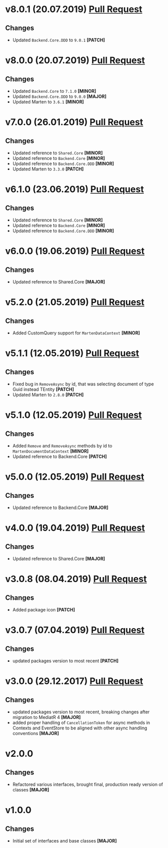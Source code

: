 # v8.0.1 (20.07.2019) [Pull Request](https://github.com/oskardudycz/GoldenEye/pull/72)

## Changes

* Updated `Backend.Core.DDD` to `9.0.1` **[PATCH]**

# v8.0.0 (20.07.2019) [Pull Request](https://github.com/oskardudycz/GoldenEye/pull/71)

## Changes

* Updated `Backend.Core` to `7.1.0` **[MINOR]**
* Updated `Backend.Core.DDD` to `9.0.0` **[MAJOR]**
* Updated Marten to `3.6.1` **[MINOR]**

# v7.0.0 (26.01.2019) [Pull Request](https://github.com/oskardudycz/GoldenEye/pull/69)

## Changes

* Updated reference to `Shared.Core` **[MINOR]**
* Updated reference to `Backend.Core` **[MINOR]**
* Updated reference to `Backend.Core.DDD` **[MINOR]**
* Updated Marten to `3.3.0` **[PATCH]**

# v6.1.0 (23.06.2019) [Pull Request](https://github.com/oskardudycz/GoldenEye/pull/65)

## Changes

* Updated reference to `Shared.Core` **[MINOR]**
* Updated reference to `Backend.Core` **[MINOR]**
* Updated reference to `Backend.Core.DDD` **[MINOR]**

# v6.0.0 (19.06.2019) [Pull Request](https://github.com/oskardudycz/GoldenEye/pull/64)

## Changes

* Updated reference to Shared.Core **[MAJOR]**

# v5.2.0 (21.05.2019) [Pull Request](https://github.com/oskardudycz/GoldenEye/pull/59)

## Changes

* Added CustomQuery support for `MartenDataContext` **[MINOR]**

# v5.1.1 (12.05.2019) [Pull Request](https://github.com/oskardudycz/GoldenEye/pull/62)

## Changes

* Fixed bug in `RemoveAsync` by id, that was selecting document of type Guid instead TEntity **[PATCH]**
* Updated Marten to `2.8.0` **[PATCH]**

# v5.1.0 (12.05.2019) [Pull Request](https://github.com/oskardudycz/GoldenEye/pull/61)

## Changes

* Added `Remove` and `RemoveAsync` methods by id to `MartenDocumentDataContext` **[MINOR]**
* Updated reference to Backend.Core **[PATCH]**

# v5.0.0 (12.05.2019) [Pull Request](https://github.com/oskardudycz/GoldenEye/pull/60)

## Changes

* Updated reference to Backend.Core **[MAJOR]**

# v4.0.0 (19.04.2019) [Pull Request](https://github.com/oskardudycz/GoldenEye/pull/58)

## Changes

* Updated reference to Shared.Core **[MAJOR]**


# v3.0.8 (08.04.2019) [Pull Request](https://github.com/oskardudycz/GoldenEye/pull/54)

## Changes

* Added package icon **[PATCH]**


# v3.0.7 (07.04.2019) [Pull Request](https://github.com/oskardudycz/GoldenEye/pull/53)

## Changes

* updated packages version to most recent **[PATCH]**


# v3.0.0 (29.12.2017) [Pull Request](https://github.com/oskardudycz/GoldenEye/pull/44)

## Changes

* updated packages version to most recent, breaking changes after migration to MediatR 4 **[MAJOR]**
* added proper handling of `CancellationToken` for async methods in Contexts and EventStore to be aligned with other async handling conventions **[MAJOR]**

# v2.0.0

## Changes

* Refactored various interfaces, brought final, production ready version of classes **[MAJOR]**

# v1.0.0

## Changes

* Initial set of interfaces and base classes **[MAJOR]**
